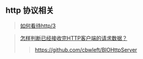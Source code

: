 ## http 协议相关


> [如何看待http/3](https://www.zhihu.com/question/302412059)

> [怎样判断已经接收完HTTP客户端的请求数据？](https://www.zhihu.com/question/61383567)
>> https://github.com/cbwleft/BIOHttpServer
